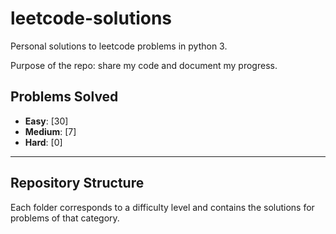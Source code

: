 # leetcode-solutions

Personal solutions to leetcode problems in python 3.

Purpose of the repo: share my code and document my progress.

## Problems Solved

- **Easy**: [30]  <!-- Placeholder for Easy problems count -->
- **Medium**: [7] <!-- Placeholder for Medium problems count -->
- **Hard**: [0]   <!-- Placeholder for Hard problems count -->

---

## Repository Structure

Each folder corresponds to a difficulty level and contains the solutions for problems of that category.


